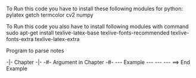 To Run this code you have to install these following modules for python:
pylatex
getch
termcolor
cv2
numpy

To Run this code you also have to install following modules with command sudo apt-get install <module>
texlive-latex-base
texlive-fonts-recommended
texlive-fonts-extra
texlive-latex-extra

Program to parse notes

-|- Chapter -|-
-#- Argument in Chapter -#-
--- Example ---
--- --- ==> End Example

